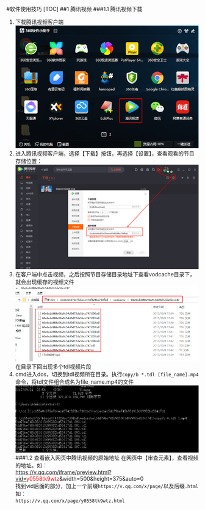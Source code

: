 #软件使用技巧
[TOC]
##1 腾讯视频
###1.1 腾讯视频下载
1. 下载腾讯视频客户端
![](img/i001.png)
2. 进入腾讯视频客户端，选择【下载】按钮，再选择【设置】，查看观看的节目存储位置：  
![](img/i002.png)  
3. 在客户端中点击视频，之后按照节目存储目录地址下查看vodcache目录下，就会出现缓存的视频文件
![](img/i003.png)  
在目录下回出现多个tdl视频片段  
4. cmd进入dos，切换到tdl视频所在目录。执行`copy/b *.tdl [file_name].mp4`命令，将tdl文件组合成名为file_name.mp4的文件  
![](img/i004.png)  
###1.2 查看嵌入网页中腾讯视频的原始地址
在网页中【审查元素】，查看视频的地址。如：  
https://v.qq.com/iframe/preview.html?vid=<font color='red'>y0558tk9wtz</font>&width=500&height=375&auto=0  
找到vid后面的部分，加上一个前缀`https://v.qq.com/x/page/`以及后缀`.html`  
如：  
`https://v.qq.com/x/page/y0558tk9wtz.html`  

